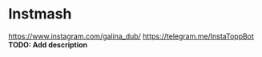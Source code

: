 # Instmash
https://www.instagram.com/galina_dub/
https://telegram.me/InstaToppBot
**TODO: Add description**

